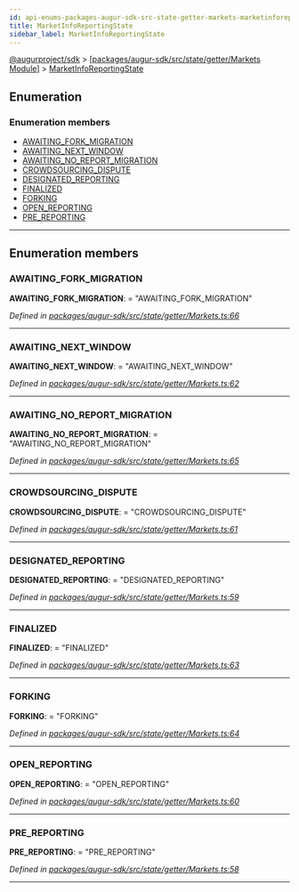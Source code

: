 ```yaml
---
id: api-enums-packages-augur-sdk-src-state-getter-markets-marketinforeportingstate
title: MarketInfoReportingState
sidebar_label: MarketInfoReportingState
---
```


[@augurproject/sdk](api-readme.md) > [[packages/augur-sdk/src/state/getter/Markets Module]](api-modules-packages-augur-sdk-src-state-getter-markets-module.md) > [MarketInfoReportingState](api-enums-packages-augur-sdk-src-state-getter-markets-marketinforeportingstate.md)

## Enumeration

### Enumeration members

* [AWAITING_FORK_MIGRATION](api-enums-packages-augur-sdk-src-state-getter-markets-marketinforeportingstate.md#awaiting_fork_migration)
* [AWAITING_NEXT_WINDOW](api-enums-packages-augur-sdk-src-state-getter-markets-marketinforeportingstate.md#awaiting_next_window)
* [AWAITING_NO_REPORT_MIGRATION](api-enums-packages-augur-sdk-src-state-getter-markets-marketinforeportingstate.md#awaiting_no_report_migration)
* [CROWDSOURCING_DISPUTE](api-enums-packages-augur-sdk-src-state-getter-markets-marketinforeportingstate.md#crowdsourcing_dispute)
* [DESIGNATED_REPORTING](api-enums-packages-augur-sdk-src-state-getter-markets-marketinforeportingstate.md#designated_reporting)
* [FINALIZED](api-enums-packages-augur-sdk-src-state-getter-markets-marketinforeportingstate.md#finalized)
* [FORKING](api-enums-packages-augur-sdk-src-state-getter-markets-marketinforeportingstate.md#forking)
* [OPEN_REPORTING](api-enums-packages-augur-sdk-src-state-getter-markets-marketinforeportingstate.md#open_reporting)
* [PRE_REPORTING](api-enums-packages-augur-sdk-src-state-getter-markets-marketinforeportingstate.md#pre_reporting)

---

## Enumeration members

<a id="awaiting_fork_migration"></a>

###  AWAITING_FORK_MIGRATION

**AWAITING_FORK_MIGRATION**:  = "AWAITING_FORK_MIGRATION"

*Defined in [packages/augur-sdk/src/state/getter/Markets.ts:66](https://github.com/AugurProject/augur/blob/b4365d6894/packages/augur-sdk/src/state/getter/Markets.ts#L66)*

___
<a id="awaiting_next_window"></a>

###  AWAITING_NEXT_WINDOW

**AWAITING_NEXT_WINDOW**:  = "AWAITING_NEXT_WINDOW"

*Defined in [packages/augur-sdk/src/state/getter/Markets.ts:62](https://github.com/AugurProject/augur/blob/b4365d6894/packages/augur-sdk/src/state/getter/Markets.ts#L62)*

___
<a id="awaiting_no_report_migration"></a>

###  AWAITING_NO_REPORT_MIGRATION

**AWAITING_NO_REPORT_MIGRATION**:  = "AWAITING_NO_REPORT_MIGRATION"

*Defined in [packages/augur-sdk/src/state/getter/Markets.ts:65](https://github.com/AugurProject/augur/blob/b4365d6894/packages/augur-sdk/src/state/getter/Markets.ts#L65)*

___
<a id="crowdsourcing_dispute"></a>

###  CROWDSOURCING_DISPUTE

**CROWDSOURCING_DISPUTE**:  = "CROWDSOURCING_DISPUTE"

*Defined in [packages/augur-sdk/src/state/getter/Markets.ts:61](https://github.com/AugurProject/augur/blob/b4365d6894/packages/augur-sdk/src/state/getter/Markets.ts#L61)*

___
<a id="designated_reporting"></a>

###  DESIGNATED_REPORTING

**DESIGNATED_REPORTING**:  = "DESIGNATED_REPORTING"

*Defined in [packages/augur-sdk/src/state/getter/Markets.ts:59](https://github.com/AugurProject/augur/blob/b4365d6894/packages/augur-sdk/src/state/getter/Markets.ts#L59)*

___
<a id="finalized"></a>

###  FINALIZED

**FINALIZED**:  = "FINALIZED"

*Defined in [packages/augur-sdk/src/state/getter/Markets.ts:63](https://github.com/AugurProject/augur/blob/b4365d6894/packages/augur-sdk/src/state/getter/Markets.ts#L63)*

___
<a id="forking"></a>

###  FORKING

**FORKING**:  = "FORKING"

*Defined in [packages/augur-sdk/src/state/getter/Markets.ts:64](https://github.com/AugurProject/augur/blob/b4365d6894/packages/augur-sdk/src/state/getter/Markets.ts#L64)*

___
<a id="open_reporting"></a>

###  OPEN_REPORTING

**OPEN_REPORTING**:  = "OPEN_REPORTING"

*Defined in [packages/augur-sdk/src/state/getter/Markets.ts:60](https://github.com/AugurProject/augur/blob/b4365d6894/packages/augur-sdk/src/state/getter/Markets.ts#L60)*

___
<a id="pre_reporting"></a>

###  PRE_REPORTING

**PRE_REPORTING**:  = "PRE_REPORTING"

*Defined in [packages/augur-sdk/src/state/getter/Markets.ts:58](https://github.com/AugurProject/augur/blob/b4365d6894/packages/augur-sdk/src/state/getter/Markets.ts#L58)*

___


